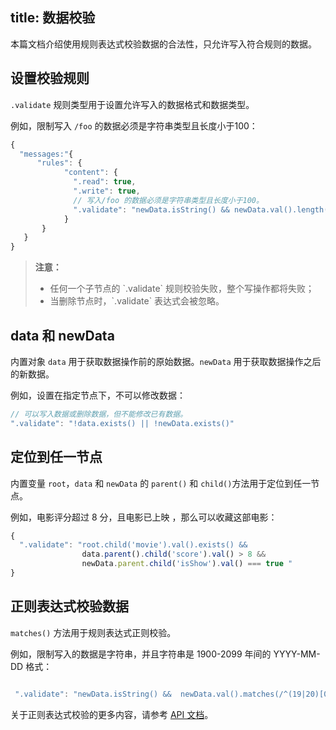 title: 数据校验
---

本篇文档介绍使用规则表达式校验数据的合法性，只允许写入符合规则的数据。


## 设置校验规则

`.validate` 规则类型用于设置允许写入的数据格式和数据类型。

例如，限制写入 `/foo` 的数据必须是字符串类型且长度小于100：

```javascript
{
  "messages:"{
      "rules": {
            "content": {
              ".read": true,
              ".write": true,
              // 写入/foo 的数据必须是字符串类型且长度小于100。
              ".validate": "newData.isString() && newData.val().length() < 100"
            }
       }
   }
}
```
<blockquote class="warning">
  <p><strong>注意：</strong></p>
  	<ul>
	  <li>任何一个子节点的 `.validate` 规则校验失败，整个写操作都将失败；</li>
	  <li>当删除节点时，`.validate` 表达式会被忽略。</li>
	</ul>
</blockquote>  

## data 和 newData 

内置对象 `data` 用于获取数据操作前的原始数据。`newData` 用于获取数据操作之后的新数据。

例如，设置在指定节点下，不可以修改数据：

``` js
// 可以写入数据或删除数据，但不能修改已有数据。
".validate": "!data.exists() || !newData.exists()"
```

## 定位到任一节点 

内置变量 `root`，`data` 和 `newData` 的 `parent()` 和 `child()`方法用于定位到任一节点。

例如，电影评分超过 8 分，且电影已上映 ，那么可以收藏这部电影：
```js
{
  ".validate": "root.child('movie').val().exists() &&
                data.parent().child('score').val() > 8 &&
                newData.parent.child('isShow').val() === true "
}
```




## 正则表达式校验数据

`matches()` 方法用于规则表达式正则校验。

例如，限制写入的数据是字符串，并且字符串是 1900-2099 年间的 YYYY-MM-DD 格式：

```js

 ".validate": "newData.isString() &&  newData.val().matches(/^(19|20)[0-9][0-9][-\\/. ](0[1-9]|1[012])[-\\/. ](0[1-9]|[12][0-9]|3[01])$/)"
```

关于正则表达式校验的更多内容，请参考 [API 文档](/sync/微信小程序/rules/ruleapi.html#matches)。



